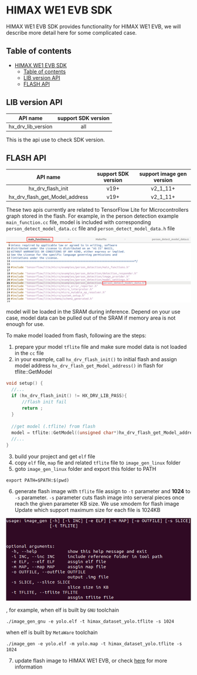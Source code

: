 # HIMAX WE1 EVB SDK

HIMAX WE1 EVB SDK provides functionality for HIMAX WE1 EVB, we will describe more detail here for some complicated case. 


## Table of contents

- [HIMAX WE1 EVB SDK](#himax-we1-evb-sdk)
  - [Table of contents](#table-of-contents)
  - [LIB version API](#lib-version-api)
  - [FLASH API](#flash-api)


## LIB version API

| API name  | support SDK version  | 
|:----:|:----:|
| hx_drv_lib_version  | all |

This is the api use to check SDK version.

## FLASH API

| API name  | support SDK version  | support image gen version |
|:----:|:----:|:----:|
| hx_drv_flash_init  | v19+ | v2_1_11+ |
| hx_drv_flash_get_Model_address | v19+ | v2_1_11+ |

These two apis currently are related to TensorFlow Lite for Microcontrollers graph stored in the flash. For example, in the person detection example 
`main_function.cc` file, model is included with corresponding `person_detect_model_data.cc` file and `person_detect_model_data.h` file

![alt text](images/tflm_model_include.png) 

model will be loaded in the SRAM during inference. Depend on your use case, model data can be pulled out of the SRAM if memory area is not enough for use.

To make model loaded from flash, following are the steps:

1. prepare ypur model `tflite` file and make sure model data is not loaded in the `cc` file 
2. in your example, call `hx_drv_flash_init()` to initial flash and assign model address `hx_drv_flash_get_Model_address()` in flash for tflite::GetModel
```cpp
void setup() {
  //...
  if (hx_drv_flash_init() != HX_DRV_LIB_PASS){
      //flash init fail
      return ;
  }

  //get model (.tflite) from flash
  model = tflite::GetModel((unsigned char*)hx_drv_flash_get_Model_address());
  //...
}

```

3. build your project and get `elf` file
4. copy `elf` file, `map` fie and related `tflite` file to `image_gen_linux` folder 
5. goto `image_gen_linux` folder and export this folder to PATH
```
export PATH=$PATH:$(pwd)
```

6. generate flash image with `tflite` file assign to `-t` parameter and <span style="font-weight:bold;">1024</span> to `-s` parameter. 
`-s` parameter cuts flash image into serveral pieces once reach the given parameter KB size. We use xmodem for flash image Update which support maximum size for each file is 1024KB 

![alt text](images/image_gen_parameter.png)

, for example, when elf is built by `GNU` toolchain 
```
./image_gen_gnu -e yolo.elf -t himax_dataset_yolo.tflite -s 1024
```

when elf is built by `MetaWare` toolchain
```
./image_gen -e yolo.elf -m yolo.map -t himax_dataset_yolo.tflite -s 1024
```

7. update flash image to HIMAX WE1 EVB, or check [here](https://github.com/HimaxWiseEyePlus/bsp_tflu/tree/master/HIMAX_WE1_EVB_user_guide#flash-image-update-at-linux-environment) for more information